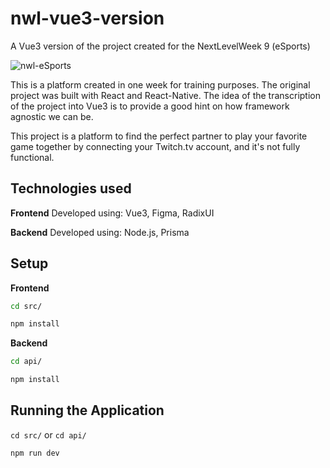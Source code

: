 # nwl-vue3-version
A Vue3 version of the project created for the NextLevelWeek 9 (eSports)

![nwl-eSports](https://user-images.githubusercontent.com/236071/192314997-3ecb4932-f146-42c7-b586-9ee81558d741.png)


This is a platform created in one week for training purposes. The original project was built with React and React-Native. The idea of the transcription of the project into Vue3 is to provide a good hint on how framework agnostic we can be. 

This project is a platform to find the perfect partner to play your favorite game together by connecting your Twitch.tv account, and it's not fully functional.

## Technologies used

**Frontend**
Developed using: Vue3, Figma, RadixUI

**Backend**
Developed using: Node.js, Prisma


## Setup

**Frontend**
```Bash
cd src/
```
```Bash
npm install
```

**Backend**
```Bash
cd api/
```
```Bash
npm install
```


## Running the Application

```cd src/``` or ```cd api/```
```Bash
npm run dev
```
